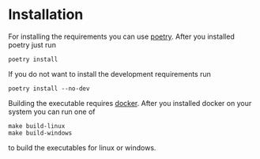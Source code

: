 # Installation

For installing the requirements you can use [poetry](https://python-poetry.org/). After you installed poetry just run

    poetry install

If you do not want to install the development requirements run

    poetry install --no-dev

Building the executable requires [docker](https://www.docker.com/). After you installed docker on your system you can run one of

    make build-linux
    make build-windows

to build the executables for linux or windows.
